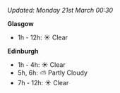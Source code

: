 *Updated: Monday 21st March 00:30*

**Glasgow**

* 1h - 12h: :sunny: Clear

**Edinburgh**

* 1h - 4h: :sunny: Clear
* 5h, 6h: :partly_sunny: Partly Cloudy
* 7h - 12h: :sunny: Clear
